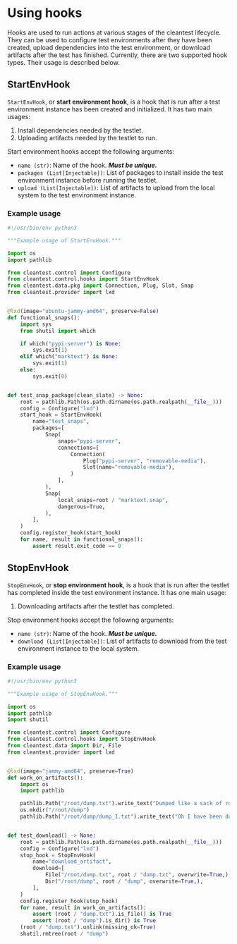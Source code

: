 # Using hooks

Hooks are used to run actions at various stages of the cleantest lifecycle. They can be used to configure test
environments after they have been created, upload dependencies into the test environment, or download artifacts
after the test has finished. Currently, there are two supported hook types. Their usage is described below.

## StartEnvHook

`StartEnvHook`, or __start environment hook__, is a hook that is run after a test environment instance has been 
created and initialized. It has two main usages:

1. Install dependencies needed by the testlet.
2. Uploading artifacts needed by the testlet to run.

Start environment hooks accept the following arguments:

* `name (str)`: Name of the hook. ___Must be unique.___
* `packages (List[Injectable])`: List of packages to install inside the test environment instance before running the 
   testlet.
* `upload (List[Injectable])`: List of artifacts to upload from the local system to the test environment instance.

### Example usage

```python
#!/usr/bin/env python3

"""Example usage of StartEnvHook."""

import os
import pathlib

from cleantest.control import Configure
from cleantest.control.hooks import StartEnvHook
from cleantest.data.pkg import Connection, Plug, Slot, Snap
from cleantest.provider import lxd


@lxd(image="ubuntu-jammy-amd64", preserve=False)
def functional_snaps():
    import sys
    from shutil import which

    if which("pypi-server") is None:
        sys.exit(1)
    elif which("marktext") is None:
        sys.exit(1)
    else:
        sys.exit(0)


def test_snap_package(clean_slate) -> None:
    root = pathlib.Path(os.path.dirname(os.path.realpath(__file__)))
    config = Configure("lxd")
    start_hook = StartEnvHook(
        name="test_snaps",
        packages=[
            Snap(
                snaps="pypi-server",
                connections=[
                    Connection(
                        Plug("pypi-server", "removable-media"),
                        Slot(name="removable-media"),
                    )
                ],
            ),
            Snap(
                local_snaps=root / "marktext.snap",
                dangerous=True,
            ),
        ],
    )
    config.register_hook(start_hook)
    for name, result in functional_snaps():
        assert result.exit_code == 0
```

## StopEnvHook

`StopEnvHook`, or __stop environment hook__, is a hook that is run after the testlet has completed 
inside the test environment instance. It has one main usage:

1. Downloading artifacts after the testlet has completed.

Stop environment hooks accept the following arguments:

* `name (str)`: Name of the hook. ___Must be unique.___
* `download (List[Injectable])`: List of artifacts to download from the test environment instance to the local system.

### Example usage

```python
#!/usr/bin/env python3

"""Example usage of StopEnvHook."""

import os
import pathlib
import shutil

from cleantest.control import Configure
from cleantest.control.hooks import StopEnvHook
from cleantest.data import Dir, File
from cleantest.provider import lxd


@lxd(image="jammy-amd64", preserve=True)
def work_on_artifacts():
    import os
    import pathlib

    pathlib.Path("/root/dump.txt").write_text("Dumped like a sack of rocks")
    os.mkdir("/root/dump")
    pathlib.Path("/root/dump/dump_1.txt").write_text("Oh I have been dumped again!")


def test_download() -> None:
    root = pathlib.Path(os.path.dirname(os.path.realpath(__file__)))
    config = Configure("lxd")
    stop_hook = StopEnvHook(
        name="download_artifact",
        download=[
            File("/root/dump.txt", root / "dump.txt", overwrite=True,),
            Dir("/root/dump", root / "dump", overwrite=True,),
        ],
    )
    config.register_hook(stop_hook)
    for name, result in work_on_artifacts():
        assert (root / "dump.txt").is_file() is True
        assert (root / "dump").is_dir() is True
    (root / "dump.txt").unlink(missing_ok=True)
    shutil.rmtree(root / "dump")
```